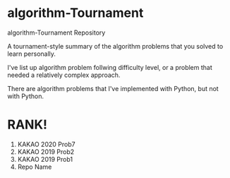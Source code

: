 # algorithm-Tournament
algorithm-Tournament Repository

A tournament-style summary of the algorithm problems that you solved to learn personally.

I've list up algorithm problem follwing difficulty level, or a problem that needed a relatively complex approach.

There are algorithm problems that I've implemented with Python, but not with Python.


# RANK!
1. KAKAO 2020 Prob7
2. KAKAO 2019 Prob2
3. KAKAO 2019 Prob1
4. Repo Name
